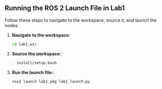 ## Running the ROS 2 Launch File in Lab1

Follow these steps to navigate to the workspace, source it, and launch the nodes:

1. **Navigate to the workspace**:
   ```bash
   cd lab1_ws/

2. **Source the workspace:**:
   ```bash
   . install/setup.bash

3. **Run the launch file:**:
   ```bash
   ros2 launch lab1_pkg lab1_launch.py
